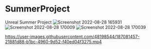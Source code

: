 # SummerProject
 Unreal Summer Project
![Screenshot 2022-08-28 165931](https://user-images.githubusercontent.com/48198544/187081352-8578275d-4298-4709-9541-8ba1112f20b2.png)
![Screenshot 2022-08-28 170009](https://user-images.githubusercontent.com/48198544/187081354-0a4359fe-ce7d-4492-98bb-f25e9b91187b.png)
![Screenshot 2022-08-28 170039](https://user-images.githubusercontent.com/48198544/187081355-bce7b531-5039-414e-87f0-121a1ddd388c.png)



https://user-images.githubusercontent.com/48198544/187081457-21881d88-b1bc-4960-9d52-f40ed04f3275.mp4

